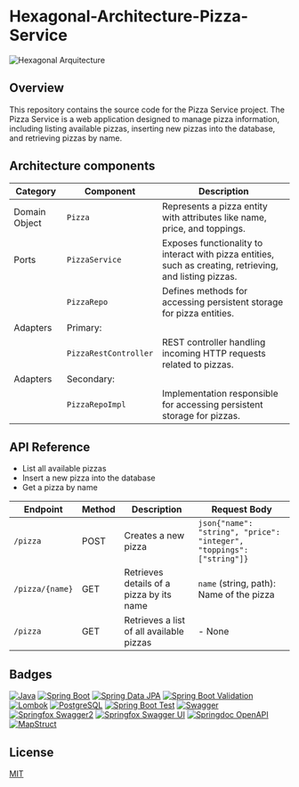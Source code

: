 

# Hexagonal-Architecture-Pizza-Service
![Hexagonal Arquitecture](https://github.com/CristhianCuero/hexagonal-architecture-pizza/assets/12468359/9ca58021-6c4e-46b6-b896-c6ef64c7c44e)

## Overview
This repository contains the source code for the Pizza Service project. The Pizza Service is a web application designed to manage pizza information, including listing available pizzas, inserting new pizzas into the database, and retrieving pizzas by name.





## Architecture components



| Category          | Component                | Description                                                                                              |
|-------------------|--------------------------|----------------------------------------------------------------------------------------------------------|
| Domain Object     | `Pizza`                  | Represents a pizza entity with attributes like name, price, and toppings.                                 |
| Ports             | `PizzaService`           | Exposes functionality to interact with pizza entities, such as creating, retrieving, and listing pizzas. |
|                   | `PizzaRepo`              | Defines methods for accessing persistent storage for pizza entities.                                       |
| Adapters          | Primary:                 |                                                                                                          |
|                   | `PizzaRestController`    | REST controller handling incoming HTTP requests related to pizzas.                                         |
| Adapters          | Secondary:               |                                                                                                          |
|                   | `PizzaRepoImpl`          | Implementation responsible for accessing persistent storage for pizzas.                                     |


## API Reference

- List all available pizzas
- Insert a new pizza into the database
- Get a pizza by name




| Endpoint                           | Method | Description                                 | Request Body                          |
|------------------------------------|--------|---------------------------------------------|---------------------------------------|
| `/pizza`                           | POST   | Creates a new pizza                         | ```json{"name": "string", "price": "integer", "toppings": ["string"]}``` |
| `/pizza/{name}`                    | GET    | Retrieves details of a pizza by its name   | `name` (string, path): Name of the pizza |
| `/pizza`                           | GET    | Retrieves a list of all available pizzas  | - None                                |



## Badges

[![Java](https://img.shields.io/badge/Java-17-blue)](https://www.oracle.com/java/)
[![Spring Boot](https://img.shields.io/badge/Spring%20Boot-3.2.3-brightgreen)](https://spring.io/projects/spring-boot)
[![Spring Data JPA](https://img.shields.io/badge/Spring%20Data%20JPA-3.2.3-brightgreen)](https://spring.io/projects/spring-data-jpa)
[![Spring Boot Validation](https://img.shields.io/badge/Spring%20Boot%20Validation-3.2.3-brightgreen)](https://spring.io/projects/spring-boot)
[![Lombok](https://img.shields.io/badge/Lombok-Latest-brightgreen)](https://projectlombok.org/)
[![PostgreSQL](https://img.shields.io/badge/PostgreSQL-Latest-brightgreen)](https://www.postgresql.org/)
[![Spring Boot Test](https://img.shields.io/badge/Spring%20Boot%20Test-3.2.3-brightgreen)](https://spring.io/guides/gs/testing-web/)
[![Swagger](https://img.shields.io/badge/Swagger-3.0.0-brightgreen)](https://swagger.io/)
[![Springfox Swagger2](https://img.shields.io/badge/Springfox%20Swagger2-2.9.2-brightgreen)](https://springfox.github.io/springfox/docs/current/)
[![Springfox Swagger UI](https://img.shields.io/badge/Springfox%20Swagger%20UI-3.0.0-brightgreen)](https://springfox.github.io/springfox/docs/current/)
[![Springdoc OpenAPI](https://img.shields.io/badge/Springdoc%20OpenAPI-2.2.0-brightgreen)](https://springdoc.org/)
[![MapStruct](https://img.shields.io/badge/MapStruct-1.5.5.Final-brightgreen)](https://mapstruct.org/)


## License

[MIT](https://choosealicense.com/licenses/mit/)

